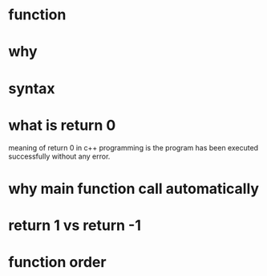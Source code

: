 # function

# why

# syntax

# what is return 0
meaning of return 0 in c++ programming is the program has been executed successfully without any error.

# why main function call automatically

# return 1 vs return -1

# function order
